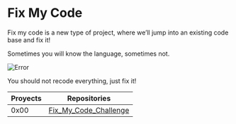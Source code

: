 # Fix My Code
Fix my code is a new type of project, where we’ll jump into an existing code base and fix it!

Sometimes you will know the language, sometimes not.

![Error](https://i.imgur.com/9l6DtTm.gif)

You should not recode everything, just fix it!

| Proyects | Repositories |
| ----------- | --------------- |
| 0x00 | [Fix_My_Code_Challenge](https://github.com/holbertonschool/0x00-Fix_My_Code_Challenge) |